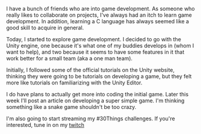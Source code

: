 I have a bunch of friends who are into game development. As someone who really likes to collaborate on projects, I've always had an itch to learn game development. In addition, learning a C language has always seemed like a good skill to acquire in general.

Today, I started to explore game development. I decided to go with the Unity engine, one because it's what one of my buddies develops in (whom I want to help), and two because it seems to have some features in it that work better for a small team (aka a one man team).

Initially, I followed some of the official tutorials on the Unity website, thinking they were going to be tutorials on developing a game, but they felt more like tutorials on familiarizing with the Unity Editor.

I do have plans to actually get more into coding the initial game. Later this week I'll post an article on developing a super simple game. I'm thinking something like a snake game shouldn't be too crazy.

I'm also going to start streaming my #30Things challenges. If you're interested, tune in on my [twitch](https://twitch.tv/sneakycr0w)